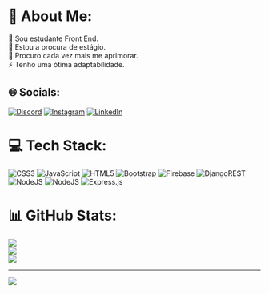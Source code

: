 # 💫 About Me:
🔭 Sou estudante Front End.<br>👯 Estou a procura de estágio.<br>🤝 Procuro cada vez mais me aprimorar.<br>⚡ Tenho uma ótima adaptabilidade. 


## 🌐 Socials:
[![Discord](https://img.shields.io/badge/Discord-%237289DA.svg?logo=discord&logoColor=white)](https://discord.gg/https://discord.com/channels/@me) [![Instagram](https://img.shields.io/badge/Instagram-%23E4405F.svg?logo=Instagram&logoColor=white)](https://instagram.com/https://www.instagram.com/adrian_angelino/) [![LinkedIn](https://img.shields.io/badge/LinkedIn-%230077B5.svg?logo=linkedin&logoColor=white)](https://linkedin.com/in/https://www.linkedin.com/in/adrian-angelino-552b54230/) 

# 💻 Tech Stack:
![CSS3](https://img.shields.io/badge/css3-%231572B6.svg?style=flat&logo=css3&logoColor=white) ![JavaScript](https://img.shields.io/badge/javascript-%23323330.svg?style=flat&logo=javascript&logoColor=%23F7DF1E) ![HTML5](https://img.shields.io/badge/html5-%23E34F26.svg?style=flat&logo=html5&logoColor=white) ![Bootstrap](https://img.shields.io/badge/bootstrap-%23563D7C.svg?style=flat&logo=bootstrap&logoColor=white) ![Firebase](https://img.shields.io/badge/firebase-%23039BE5.svg?style=flat&logo=firebase) ![DjangoREST](https://img.shields.io/badge/DJANGO-REST-ff1709?style=flat&logo=django&logoColor=white&color=ff1709&labelColor=gray) ![NodeJS](https://img.shields.io/badge/node.js-6DA55F?style=flat&logo=node.js&logoColor=white) ![NodeJS](https://img.shields.io/badge/node.js-6DA55F?style=flat&logo=node.js&logoColor=white) ![Express.js](https://img.shields.io/badge/express.js-%23404d59.svg?style=flat&logo=express&logoColor=%2361DAFB)
# 📊 GitHub Stats:
![](https://github-readme-stats.vercel.app/api?username=adrianangelino&theme=vue&hide_border=false&include_all_commits=true&count_private=false)<br/>
![](https://github-readme-streak-stats.herokuapp.com/?user=adrianangelino&theme=vue&hide_border=false)<br/>
![](https://github-readme-stats.vercel.app/api/top-langs/?username=adrianangelino&theme=vue&hide_border=false&include_all_commits=true&count_private=false&layout=compact)

---
[![](https://visitcount.itsvg.in/api?id=adrianangelino&icon=0&color=0)](https://visitcount.itsvg.in)

<!-- Proudly created with GPRM ( https://gprm.itsvg.in ) -->